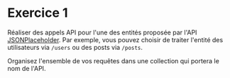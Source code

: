# Exercice 1

Réaliser des appels API pour l'une des entités proposée par l'API [JSONPlaceholder](https://jsonplaceholder.typicode.com/). Par exemple, vous pouvez choisir de traiter l'entité des utilisateurs via `/users` ou des posts via `/posts`. 

Organisez l'ensemble de vos requêtes dans une collection qui portera le nom de l'API.